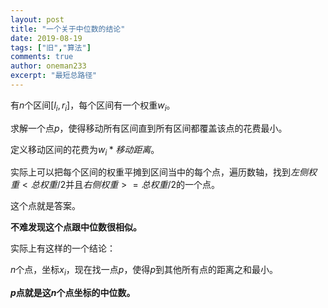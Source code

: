 ```yaml
---
layout: post
title: "一个关于中位数的结论"
date: 2019-08-19
tags: ["旧","算法"]
comments: true
author: oneman233
excerpt: "最短总路径"
---
```


有$n$个区间$[l_i,r_i]$，每个区间有一个权重$w_i$。

求解一个点$p$，使得移动所有区间直到所有区间都覆盖该点的花费最小。

定义移动区间的花费为$w_i*移动距离$。

实际上可以把每个区间的权重平摊到区间当中的每个点，遍历数轴，找到$左侧权重<总权重/2$并且$右侧权重>=总权重/2$的一个点。

这个点就是答案。

**不难发现这个点跟中位数很相似。**

实际上有这样的一个结论：

$n$个点，坐标$x_i$，现在找一点$p$，使得$p$到其他所有点的距离之和最小。

**$p$点就是这$n$个点坐标的中位数。**